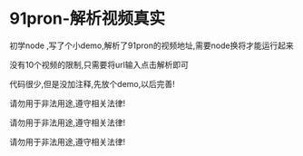 # 91pron-解析视频真实

初学node ,写了个小demo,解析了91pron的视频地址,需要node换将才能运行起来

没有10个视频的限制,只需要将url输入点击解析即可

代码很少,但是没加注释,先放个demo,以后完善!

请勿用于非法用途,遵守相关法律!

请勿用于非法用途,遵守相关法律!

请勿用于非法用途,遵守相关法律!
